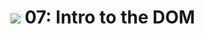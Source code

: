 # ![](https://ga-dash.s3.amazonaws.com/production/assets/logo-9f88ae6c9c3871690e33280fcf557f33.png) 07: Intro to the DOM
